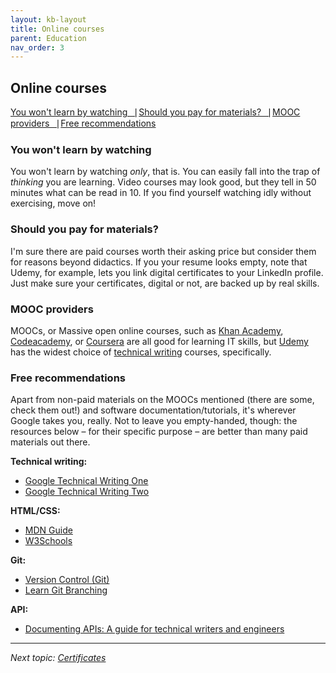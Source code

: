 ```yaml
---
layout: kb-layout
title: Online courses
parent: Education
nav_order: 3
---
```


## Online courses

[You won't learn by watching⎹](#you-wont-learn-by-watching) [Should you pay for materials?⎹](#should-you-pay-for-materials) [MOOC providers⎹](#mooc-providers) [Free recommendations](#free-recommendations)

### You won't learn by watching

You won't learn by watching *only*, that is. You can easily fall into the trap of *thinking* you are learning. Video courses may look good, but they tell in 50 minutes what can be read in 10. If you find yourself watching idly without exercising, move on!

### Should you pay for materials?

I'm sure there are paid courses worth their asking price but consider them for reasons beyond didactics. If you your resume looks empty, note that Udemy, for example, lets you link digital certificates to your LinkedIn profile. Just make sure your certificates, digital or not, are backed up by real skills.  

### MOOC providers

MOOCs, or Massive open online courses, such as [Khan Academy](https://www.khanacademy.org/), [Codeacademy](https://www.codecademy.com/), or [Coursera](https://www.coursera.org/) are all good for learning IT skills, but [Udemy](https://www.udemy.com/) has the widest choice of [technical writing](https://www.udemy.com/courses/search/?src=ukw&q=technical+writing) courses, specifically.

### Free recommendations

Apart from non-paid materials on the MOOCs mentioned (there are some, check them out!) and software documentation/tutorials, it's wherever Google takes you, really. Not to leave you empty-handed, though: the resources below – for their specific purpose – are better than many paid materials out there.

**Technical writing:**  

* [Google Technical Writing One](https://developers.google.com/tech-writing/one)
* [Google Technical Writing Two](https://developers.google.com/tech-writing/two)

**HTML/CSS:**  

* [MDN Guide](https://developer.mozilla.org/en-US/docs/Learn/HTML)
* [W3Schools](https://www.w3schools.com/)

**Git:**  

* [Version Control (Git)](https://missing.csail.mit.edu/2020/version-control/)
* [Learn Git Branching](https://learngitbranching.js.org/)

**API:**

* [Documenting APIs: A guide for technical writers and engineers](https://idratherbewriting.com/learnapidoc/)

---

*Next topic: [Certificates](../4-certificates/)*